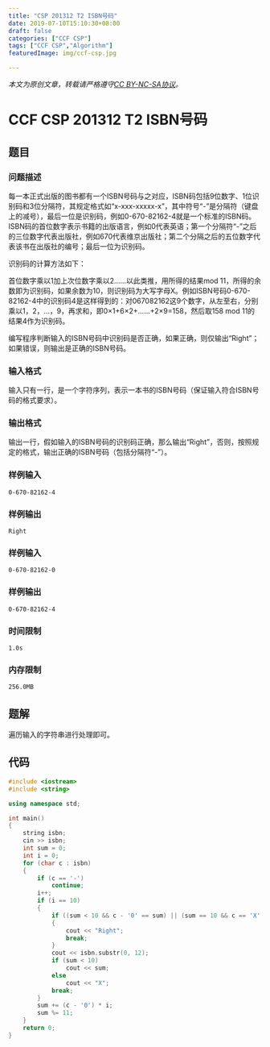 ```yaml
---
title: "CSP 201312 T2 ISBN号码"
date: 2019-07-10T15:10:30+08:00
draft: false
categories: ["CCF CSP"]
tags: ["CCF CSP","Algorithm"]
featuredImage: img/ccf-csp.jpg

---
```


*本文为原创文章，转载请严格遵守[CC BY-NC-SA协议](https://creativecommons.org/licenses/by-nc-sa/4.0/)。*

<!--more-->

# CCF CSP 201312 T2 ISBN号码

## 题目

### 问题描述

每一本正式出版的图书都有一个ISBN号码与之对应，ISBN码包括9位数字、1位识别码和3位分隔符，其规定格式如“x-xxx-xxxxx-x”，其中符号“-”是分隔符（键盘上的减号），最后一位是识别码，例如0-670-82162-4就是一个标准的ISBN码。ISBN码的首位数字表示书籍的出版语言，例如0代表英语；第一个分隔符“-”之后的三位数字代表出版社，例如670代表维京出版社；第二个分隔之后的五位数字代表该书在出版社的编号；最后一位为识别码。

识别码的计算方法如下：

首位数字乘以1加上次位数字乘以2……以此类推，用所得的结果mod 11，所得的余数即为识别码，如果余数为10，则识别码为大写字母X。例如ISBN号码0-670-82162-4中的识别码4是这样得到的：对067082162这9个数字，从左至右，分别乘以1，2，…，9，再求和，即0×1+6×2+……+2×9=158，然后取158 mod 11的结果4作为识别码。

编写程序判断输入的ISBN号码中识别码是否正确，如果正确，则仅输出“Right”；如果错误，则输出是正确的ISBN号码。

### 输入格式

输入只有一行，是一个字符序列，表示一本书的ISBN号码（保证输入符合ISBN号码的格式要求）。

### 输出格式

输出一行，假如输入的ISBN号码的识别码正确，那么输出“Right”，否则，按照规定的格式，输出正确的ISBN号码（包括分隔符“-”）。

### 样例输入

```
0-670-82162-4
```

### 样例输出

```
Right
```

### 样例输入

```
0-670-82162-0
```

### 样例输出

```
0-670-82162-4
```

### 时间限制

```
1.0s
```

### 内存限制

```
256.0MB
```

## 题解

遍历输入的字符串进行处理即可。

## 代码

```c++
#include <iostream>
#include <string>

using namespace std;

int main()
{
    string isbn;
    cin >> isbn;
    int sum = 0;
    int i = 0;
    for (char c : isbn)
    {
        if (c == '-')
            continue;
        i++;
        if (i == 10)
        {
            if ((sum < 10 && c - '0' == sum) || (sum == 10 && c == 'X'))
            {
                cout << "Right";
                break;
            }
            cout << isbn.substr(0, 12);
            if (sum < 10)
                cout << sum;
            else
                cout << "X";
            break;
        }
        sum += (c - '0') * i;
        sum %= 11;
    }
    return 0;
}
```

